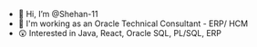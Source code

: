 - 👋 Hi, I’m @Shehan-11
- 🏢 I'm working as an Oracle Technical Consultant - ERP/ HCM
- 😲 Interested in Java, React, Oracle SQL, PL/SQL, ERP

<!---
Shehan-11/Shehan-11 is a ✨ special ✨ repository because its `README.md` (this file) appears on your GitHub profile.
You can click the Preview link to take a look at your changes.
--->
